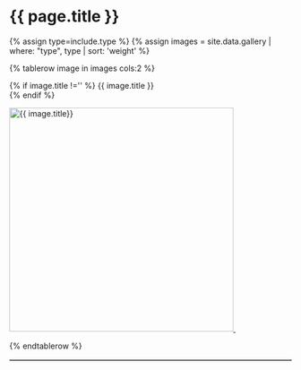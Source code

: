 # {{ page.title }}
{% assign type=include.type %}
{% assign images = site.data.gallery | where: "type", type | sort: 'weight' %}

<table border="1" width="100%">

{% tablerow image in images cols:2 %}

{% if image.title !='' %}
{{ image.title }}<br/>
{% endif %}

<a href="{{ image.path | relative_url }}">
<img src="{{ image.path | relative_url }}" alt="{{ image.title}}" width="400px"/>&nbsp;<br/><p/>
</a>

{% endtablerow %}

</table>
